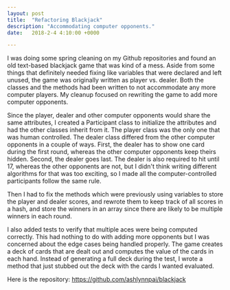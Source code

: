 ```yaml
---
layout: post
title:  "Refactoring Blackjack"
description: "Accommodating computer opponents."
date:   2018-2-4 4:10:00 +0000

---
```


I was doing some spring cleaning on my Github repositories and found an old text-based blackjack game that was kind of a mess. Aside from some things that definitely needed fixing like variables that were declared and left unused, the game was originally written as player vs. dealer. Both the classes and the methods had been written to not accommodate any more computer players. My cleanup focused on rewriting the game to add more computer opponents.

Since the player, dealer and other computer opponents would share the same attributes, I created a Participant class to initialize the attributes and had the other classes inherit from it. The player class was the only one that was human controlled. The dealer class differed from the other computer opponents in a couple of ways. First, the dealer has to show one card during the first round, whereas the other computer opponents keep theirs hidden. Second, the dealer goes last. The dealer is also required to hit until 17, whereas the other opponents are not, but I didn't think writing different algorithms for that was too exciting, so I made all the computer-controlled participants follow the same rule.

Then I had to fix the methods which were previously using variables to store the player and dealer scores, and rewrote them to keep track of all scores in a hash, and store the winners in an array since there are likely to be multiple winners in each round.

I also added tests to verify that multiple aces were being computed correctly. This had nothing to do with adding more opponents but I was concerned about the edge cases being handled properly. The game creates a deck of cards that are dealt out and computes the value of the cards in each hand. Instead of generating a full deck during the test, I wrote a method that just stubbed out the deck with the cards I wanted evaluated.

Here is the repository: https://github.com/ashlynnpai/blackjack